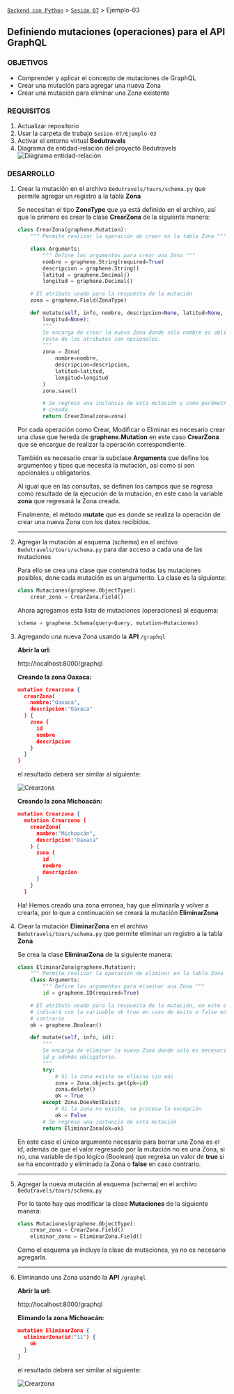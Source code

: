 [`Backend con Python`](../../Readme.md) > [`Sesión 07`](../Readme.md) > Ejemplo-03
## Definiendo mutaciones (operaciones) para el API GraphQL

### OBJETIVOS
- Comprender y aplicar el concepto de mutaciones de GraphQL
- Crear una mutación para agregar una nueva Zona
- Crear una mutación para eliminar una Zona existente

### REQUISITOS
1. Actualizar repositorio
1. Usar la carpeta de trabajo `Sesion-07/Ejemplo-03`
1. Activar el entorno virtual __Bedutravels__
1. Diagrama de entidad-relación del proyecto Bedutravels
   ![Diagrama entidad-relación](assets/bedutravels-modelo-er.png)

### DESARROLLO
1. Crear la mutación en el archivo `Bedutravels/tours/schema.py` que permite agregar un registro a la tabla __Zona__

   Se necesitan el tipo __ZoneType__ que ya está definido en el archivo, así que lo primero es crear la clase __CrearZona__ de la siguiente manera:

   ```python
   class CrearZona(graphene.Mutation):
       """ Permite realizar la operación de crear en la tabla Zona """

       class Arguments:
           """ Define los argumentos para crear una Zona """
           nombre = graphene.String(required=True)
           descripcion = graphene.String()
           latitud = graphene.Decimal()
           longitud = graphene.Decimal()

       # El atributo usado para la respuesta de la mutación
       zona = graphene.Field(ZonaType)

       def mutate(self, info, nombre, descripcion=None, latitud=None,
           longitud=None):
           """
           Se encarga de crear la nueva Zona donde sólo nombre es obligatorio, el
           resto de los atributos son opcionales.
           """
           zona = Zona(
               nombre=nombre,
               descripcion=descripcion,
               latitud=latitud,
               longitud=longitud
           )
           zona.save()

           # Se regresa una instancia de esta mutación y como parámetro la Zona
           # creada.
           return CrearZona(zona=zona)
   ```
   Por cada operación como Crear, Modificar o Eliminar es necesario crear una clase que hereda de __graphene.Mutation__ en este caso __CrearZona__ que se encargue de realizar la operación correspondiente.

   También es necesario crear la subclase __Arguments__ que define los argumentos y tipos que necesita la mutación, así como si son opcionales u obligatorios.

   Al igual que en las consultas, se definen los campos que se regresa como resultado de la ejecución de la mutación, en este caso la variable __zona__ que regresará la Zona creada.

   Finalmente, el método __mutate__ que es donde se realiza la operación de crear una nueva Zona con los datos recibidos.   
   ***

1. Agregar la mutación al esquema (schema) en el archivo `Bedutravels/tours/schema.py` para dar acceso a cada una de las mutaciones

   Para ello se crea una clase que contendrá todas las mutaciones posibles, done cada mutación es un argumento. La clase es la siguiente:

   ```python
   class Mutaciones(graphene.ObjectType):
       crear_zona = CrearZona.Field()
   ```

   Ahora agregamos esta lista de mutaciones (operaciones) al esquema:

   ```python
   schema = graphene.Schema(query=Query, mutation=Mutaciones)
   ```

1. Agregando una nueva Zona usando la __API__ `/graphql`

   __Abrir la url:__

   http://localhost:8000/graphql

   __Creando la zona Oaxaca:__

   ```json
   mutation Crearzona {
     crearZona(
       nombre:"Oaxaca",
       descripcion:"Oaxaca"
     ) {
       zona {
         id
         nombre
         descripcion
       }
     }
   }
   ```
   el resultado deberá ser similar al siguiente:

   ![Crearzona](assets/mutaciones-01.png)

   __Creando la zona Michoacán:__

   ```json
   mutation Crearzona {
     mutation Crearzona {
       crearZona(
         nombre:"Michoacán",
         descripcion:"Oaxaca"
       ) {
         zona {
           id
           nombre
           descripcion
         }
       }
     }
   ```
   Ha! Hemos creado una zona erronea, hay que eliminarla y volver a crearla, por lo que a continuación se creará la mutación __EliminarZona__

1. Crear la mutación __EliminarZona__ en el archivo `Bedutravels/tours/schema.py` que permite eliminar un registro a la tabla __Zona__

   Se crea la clase __EliminarZona__ de la siguiente manera:

   ```python
   class EliminarZona(graphene.Mutation):
       """ Permite realizar la operación de eliminar en la tabla Zona """
       class Arguments:
           """ Define los argumentos para eliminar una Zona """
           id = graphene.ID(required=True)

       # El atributo usado para la respuesta de la mutación, en este caso sólo se
       # indicará con la variuable ok true en caso de éxito o false en caso
       # contrario
       ok = graphene.Boolean()

       def mutate(self, info, id):
           """
           Se encarga de eliminar la nueva Zona donde sólo es necesario el atributo
           id y además obligatorio.
           """
           try:
               # Si la zona existe se elimina sin más
               zona = Zona.objects.get(pk=id)
               zona.delete()
               ok = True
           except Zona.DoesNotExist:
               # Si la zona no existe, se procesa la excepción
               ok = False
           # Se regresa una instancia de esta mutación
           return EliminarZona(ok=ok)
   ```
   En este caso el único argumento necesario para borrar una Zona es el id, además de que el valor regresado por la mutación no es una Zona, si no, una variable de tipo lógico (Boolean) que regresa un valor de __true__ si se ha encontrado y eliminado la Zona o __false__ en caso contrario.
   ***

1. Agregar la nueva mutación al esquema (schema) en el archivo `Bedutravels/tours/schema.py`

   Por lo tanto hay que modificar la clase __Mutaciones__ de la siguiente manera:

   ```python
   class Mutaciones(graphene.ObjectType):
       crear_zona = CrearZona.Field()
       eliminar_zona = EliminarZona.Field()
   ```

   Como el esquema ya incluye la clase de mutaciones, ya no es necesario agregarla.
   ***

1. Eliminando una Zona usando la __API__ `/graphql`

   __Abrir la url:__

   http://localhost:8000/graphql

   __Elimando la zona Michoacán:__

   ```json
   mutation EliminarZona {
     eliminarZona(id:"11") {
       ok
     }
   }
   ```
   el resultado deberá ser similar al siguiente:

   ![Crearzona](assets/mutaciones-02.png)
